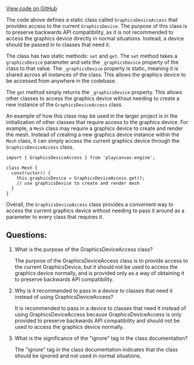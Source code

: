 [View code on GitHub](https://github.com/playcanvas/engine/src/platform/graphics/graphics-device-access.js)

The code above defines a static class called `GraphicsDeviceAccess` that provides access to the current `GraphicsDevice`. The purpose of this class is to preserve backwards API compatibility, as it is not recommended to access the graphics device directly in normal situations. Instead, a device should be passed in to classes that need it.

The class has two static methods: `set` and `get`. The `set` method takes a `graphicsDevice` parameter and sets the `_graphicsDevice` property of the class to that value. The `_graphicsDevice` property is static, meaning it is shared across all instances of the class. This allows the graphics device to be accessed from anywhere in the codebase.

The `get` method simply returns the `_graphicsDevice` property. This allows other classes to access the graphics device without needing to create a new instance of the `GraphicsDeviceAccess` class.

An example of how this class may be used in the larger project is in the initialization of other classes that require access to the graphics device. For example, a `Mesh` class may require a graphics device to create and render the mesh. Instead of creating a new graphics device instance within the `Mesh` class, it can simply access the current graphics device through the `GraphicsDeviceAccess` class.

```
import { GraphicsDeviceAccess } from 'playcanvas-engine';

class Mesh {
  constructor() {
    this.graphicsDevice = GraphicsDeviceAccess.get();
    // use graphicsDevice to create and render mesh
  }
}
```

Overall, the `GraphicsDeviceAccess` class provides a convenient way to access the current graphics device without needing to pass it around as a parameter to every class that requires it.
## Questions: 
 1. What is the purpose of the GraphicsDeviceAccess class?
    
    The purpose of the GraphicsDeviceAccess class is to provide access to the current GraphicsDevice, but it should not be used to access the graphics device normally, and is provided only as a way of obtaining it to preserve backwards API compatibility.

2. Why is it recommended to pass in a device to classes that need it instead of using GraphicsDeviceAccess?
    
    It is recommended to pass in a device to classes that need it instead of using GraphicsDeviceAccess because GraphicsDeviceAccess is only provided to preserve backwards API compatibility and should not be used to access the graphics device normally.

3. What is the significance of the "ignore" tag in the class documentation?
    
    The "ignore" tag in the class documentation indicates that the class should be ignored and not used in normal situations.